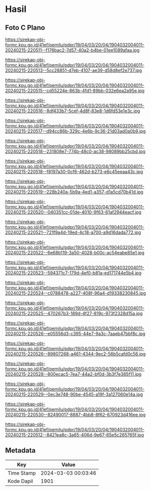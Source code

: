 # Hasil

## Foto C Plano

https://sirekap-obj-formc.kpu.go.id/41ef/pemilu/pdpr/19/04/03/20/04/1904032004011-20240215-220511--f176bac2-7d57-40a2-b4be-01ee1089afaa.jpg

https://sirekap-obj-formc.kpu.go.id/41ef/pemilu/pdpr/19/04/03/20/04/1904032004011-20240215-220513--5cc28851-d7eb-4107-ae39-d58d8ef2e737.jpg

https://sirekap-obj-formc.kpu.go.id/41ef/pemilu/pdpr/19/04/03/20/04/1904032004011-20240215-220515--cd55224e-863b-4fd1-89bb-032e6ea2a95e.jpg

https://sirekap-obj-formc.kpu.go.id/41ef/pemilu/pdpr/19/04/03/20/04/1904032004011-20240215-220516--8df433b7-5cef-4d8f-83e8-1d6fd53e1e3c.jpg

https://sirekap-obj-formc.kpu.go.id/41ef/pemilu/pdpr/19/04/03/20/04/1904032004011-20240215-220517--d94cc86b-329c-4e6b-9c36-21d03ad0a0b9.jpg

https://sirekap-obj-formc.kpu.go.id/41ef/pemilu/pdpr/19/04/03/20/04/1904032004011-20240215-220518--231808e7-774b-48c0-ac38-98089bb25cbd.jpg

https://sirekap-obj-formc.kpu.go.id/41ef/pemilu/pdpr/19/04/03/20/04/1904032004011-20240215-220518--f8197a30-0cf6-462d-b273-e6c45eeaa43c.jpg

https://sirekap-obj-formc.kpu.go.id/41ef/pemilu/pdpr/19/04/03/20/04/1904032004011-20240215-220519--228b240a-5b9a-4ed1-a357-d1a5cd70b41d.jpg

https://sirekap-obj-formc.kpu.go.id/41ef/pemilu/pdpr/19/04/03/20/04/1904032004011-20240215-220520--040351cc-01de-4010-9f63-61af2944eacf.jpg

https://sirekap-obj-formc.kpu.go.id/41ef/pemilu/pdpr/19/04/03/20/04/1904032004011-20240215-220521--721f9a4d-19ed-4c18-a700-a9d16dada772.jpg

https://sirekap-obj-formc.kpu.go.id/41ef/pemilu/pdpr/19/04/03/20/04/1904032004011-20240215-220522--6e68b119-3a50-4028-b00c-ac54eabe85e1.jpg

https://sirekap-obj-formc.kpu.go.id/41ef/pemilu/pdpr/19/04/03/20/04/1904032004011-20240215-220523--594371c7-179d-4ef0-b81a-ed171744e5b4.jpg

https://sirekap-obj-formc.kpu.go.id/41ef/pemilu/pdpr/19/04/03/20/04/1904032004011-20240215-220524--c0788478-a227-408f-96a4-d19338230845.jpg

https://sirekap-obj-formc.kpu.go.id/41ef/pemilu/pdpr/19/04/03/20/04/1904032004011-20240215-220525--470267b3-189d-4f27-819c-973f2328d15a.jpg

https://sirekap-obj-formc.kpu.go.id/41ef/pemilu/pdpr/19/04/03/20/04/1904032004011-20240215-220526--e05556d3-c395-44e7-9a3c-7aaeb47bbf8c.jpg

https://sirekap-obj-formc.kpu.go.id/41ef/pemilu/pdpr/19/04/03/20/04/1904032004011-20240215-220526--89807268-a461-4344-9ec2-56b5cafd0c56.jpg

https://sirekap-obj-formc.kpu.go.id/41ef/pemilu/pdpr/19/04/03/20/04/1904032004011-20240215-220528--800ecac5-7ea7-44a2-bf0d-3b3f7e385f11.jpg

https://sirekap-obj-formc.kpu.go.id/41ef/pemilu/pdpr/19/04/03/20/04/1904032004011-20240215-220529--0ec3e748-90be-4545-a19f-3a127060e14a.jpg

https://sirekap-obj-formc.kpu.go.id/41ef/pemilu/pdpr/19/04/03/20/04/1904032004011-20240215-220530--82490017-8887-4bb8-8f62-670923d416ee.jpg

https://sirekap-obj-formc.kpu.go.id/41ef/pemilu/pdpr/19/04/03/20/04/1904032004011-20240215-220512--8421ea8c-3a65-406d-9e67-65e5c265765f.jpg


## Metadata

| Key        | Value               |
| ---------- | ------------------- |
| Time Stamp | 2024-03-03 00:03:46 |
| Kode Dapil | 1901                |



